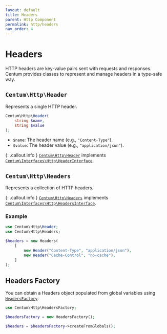 ```yaml
---
layout: default
title: Headers
parent: Http Component
permalink: http/headers
nav_order: 4
---
```




# Headers

HTTP headers are key-value pairs sent with requests and responses.
Centum provides classes to represent and manage headers in a type-safe way.



## `Centum\Http\Header`

Represents a single HTTP header.

```php
Centum\Http\Header(
    string $name,
    string $value
);
```

- `$name`: The header name (e.g., `"Content-Type"`).
- `$value`: The header value (e.g., `"application/json"`).

{: .callout.info }
[`Centum\Http\Header`](https://github.com/SidRoberts/centum/blob/main/src/Http/Header.php) implements [`Centum\Interfaces\Http\HeaderInterface`](https://github.com/SidRoberts/centum/blob/main/src/Interfaces/Http/HeaderInterface.php).



## `Centum\Http\Headers`

Represents a collection of HTTP headers.

{: .callout.info }
[`Centum\Http\Headers`](https://github.com/SidRoberts/centum/blob/main/src/Http/Headers.php) implements [`Centum\Interfaces\Http\HeadersInterface`](https://github.com/SidRoberts/centum/blob/main/src/Interfaces/Http/HeadersInterface.php).

### Example

```php
use Centum\Http\Header;
use Centum\Http\Headers;

$headers = new Headers(
    [
        new Header("Content-Type", "application/json"),
        new Header("Cache-Control", "no-cache"),
    ]
);
```



## Headers Factory

You can obtain a Headers object populated from global variables using [`HeadersFactory`](https://github.com/SidRoberts/centum/blob/main/src/Http/HeadersFactory.php):

```php
use Centum\Http\HeadersFactory;

$headersFactory = new HeadersFactory();

$headers = $headersFactory->createFromGlobals();
```
